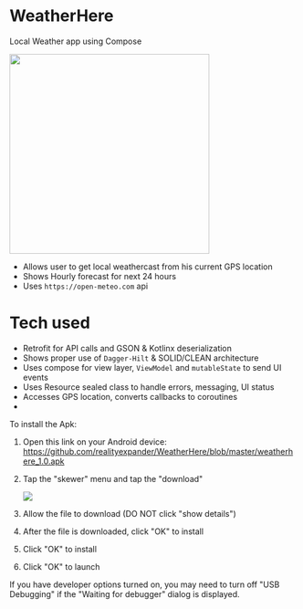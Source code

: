 # WeatherHere
Local Weather app using Compose

[<img src="https://user-images.githubusercontent.com/5157474/181176637-b44aabd0-e8e8-4593-a7c0-861c50d461da.png" width="350"/>](https://user-images.githubusercontent.com/5157474/181176637-b44aabd0-e8e8-4593-a7c0-861c50d461da.png)


- Allows user to get local weathercast from his current GPS location
- Shows Hourly forecast for next 24 hours
- Uses `https://open-meteo.com` api

# Tech used
- Retrofit for API calls and GSON & Kotlinx deserialization
- Shows proper use of `Dagger-Hilt` & SOLID/CLEAN architecture
- Uses compose for view layer, `ViewModel` and `mutableState` to send UI events
- Uses Resource sealed class to handle errors, messaging, UI status
- Accesses GPS location, converts callbacks to coroutines
- 

To install the Apk:

1. Open this link on your Android device:
   https://github.com/realityexpander/WeatherHere/blob/master/weatherhere_1.0.apk
2. Tap the "skewer" menu and tap the "download"

   [![](https://user-images.githubusercontent.com/5157474/147434050-57102a30-af32-46ed-a90b-d94e0c4a4f35.jpg)]()
3. Allow the file to download (DO NOT click "show details")
4. After the file is downloaded, click "OK" to install
5. Click "OK" to install
6. Click "OK" to launch

If you have developer options turned on, you may need to turn off "USB Debugging" if the "Waiting for debugger" dialog is displayed.
